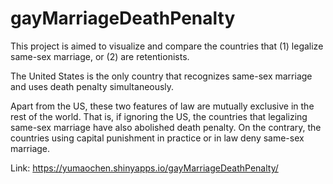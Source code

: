 # gayMarriageDeathPenalty

This project is aimed to visualize and compare the countries that (1) legalize same-sex marriage, or (2) are retentionists. 

The United States is the only country that recognizes same-sex marriage and uses death penalty simultaneously. 

Apart from the US, these two features of law are mutually exclusive in the rest of the world. That is, if ignoring the US, the countries that legalizing same-sex marriage have also abolished death penalty. On the contrary, the countries using capital punishment in practice or in law deny same-sex marriage.

Link: https://yumaochen.shinyapps.io/gayMarriageDeathPenalty/

